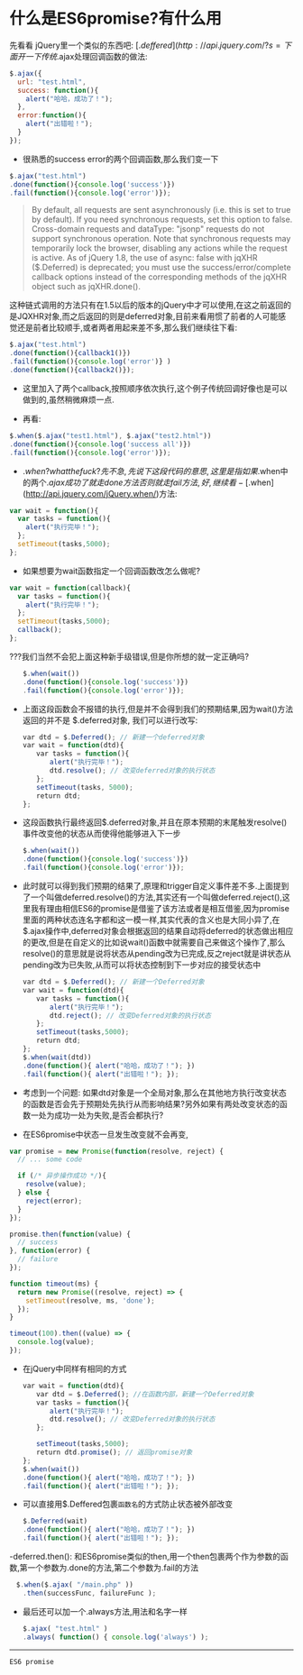 # 什么是ES6promise?有什么用

先看看 jQuery里一个类似的东西吧: [$.deffered](http://api.jquery.com/?s=%24.Deferred)
下面开一下传统$.ajax处理回调函数的做法:

```js
$.ajax({
  url: "test.html",
  success: function(){
    alert("哈哈，成功了！");
  },
  error:function(){
    alert("出错啦！");
  }
});
```

- 很熟悉的success error的两个回调函数,那么我们变一下

```js
$.ajax("test.html")
.done(function(){console.log('success')})
.fail(function(){console.log('error')});
```

> By default, all requests are sent asynchronously (i.e. this is set to true by default). If you need synchronous requests, set this option to false. Cross-domain requests and dataType: "jsonp" requests do not support synchronous operation. Note that synchronous requests may temporarily lock the browser, disabling any actions while the request is active. As of jQuery 1.8, the use of async: false with jqXHR ($.Deferred) is deprecated; you must use the success/error/complete callback options instead of the corresponding methods of the jqXHR object such as jqXHR.done().

这种链式调用的方法只有在1.5以后的版本的jQuery中才可以使用,在这之前返回的是JQXHR对象,而之后返回的则是deferred对象,目前来看用惯了前者的人可能感觉还是前者比较顺手,或者两者用起来差不多,那么我们继续往下看:

```js
$.ajax("test.html")
.done(function(){callback1()})
.fail(function(){console.log('error')} )
.done(function(){callback2()});
```

- 这里加入了两个callback,按照顺序依次执行,这个例子传统回调好像也是可以做到的,虽然稍微麻烦一点.

- 再看:

```js
$.when($.ajax("test1.html"), $.ajax("test2.html"))
.done(function(){console.log('success all')})
.fail(function(){console.log('error')});
```

- $.when? what the fuck?先不急,先说下这段代码的意思,这里是指如果$.when中的两个$.ajax成功了就走done方法否则就走fail方法,好,继续看- [$.when](http://api.jquery.com/jQuery.when/)方法:

```js
var wait = function(){
  var tasks = function(){
    alert("执行完毕！");
  };
  setTimeout(tasks,5000);
};
```

- 如果想要为wait函数指定一个回调函数改怎么做呢?

```js
var wait = function(callback){
  var tasks = function(){
    alert("执行完毕！");
  };
  setTimeout(tasks,5000);
  callback();
};
```

???我们当然不会犯上面这种新手级错误,但是你所想的就一定正确吗?

```js
　　$.when(wait())
　　.done(function(){console.log('success')})
　　.fail(function(){console.log('error')});
```

- 上面这段函数会不报错的执行,但是并不会得到我们的预期结果,因为wait()方法返回的并不是 $.deferred对象, 我们可以进行改写:

```js
　　var dtd = $.Deferred(); // 新建一个deferred对象
　　var wait = function(dtd){
　　　　var tasks = function(){
　　　　　　alert("执行完毕！");
　　　　　　dtd.resolve(); // 改变deferred对象的执行状态
　　　　};
　　　　setTimeout(tasks, 5000);
　　　　return dtd;
　　};
```

- 这段函数执行最终返回$.deferred对象,并且在原本预期的末尾触发resolve()事件改变他的状态从而使得他能够进入下一步

```js
　　$.when(wait())
　　.done(function(){console.log('success')})
　　.fail(function(){console.log('error')});
```

- 此时就可以得到我们预期的结果了,原理和trigger自定义事件差不多.上面提到了一个叫做deferred.resolve()的方法,其实还有一个叫做deferred.reject(),这里我有理由相信ES6的promise是借鉴了该方法或者是相互借鉴,因为promise里面的两种状态连名字都和这一模一样,其实代表的含义也是大同小异了,在$.ajax操作中,deferred对象会根据返回的结果自动将deferred的状态做出相应的更改,但是在自定义的比如说wait()函数中就需要自己来做这个操作了,那么resolve()的意思就是说将状态从pending改为已完成,反之reject就是讲状态从pending改为已失败,从而可以将状态控制到下一步对应的接受状态中

```js
　　var dtd = $.Deferred(); // 新建一个Deferred对象
　　var wait = function(dtd){
　　　　var tasks = function(){
　　　　　　alert("执行完毕！");
　　　　　　dtd.reject(); // 改变Deferred对象的执行状态
　　　　};
　　　　setTimeout(tasks,5000);
　　　　return dtd;
　　};
　　$.when(wait(dtd))
　　.done(function(){ alert("哈哈，成功了！"); })
　　.fail(function(){ alert("出错啦！"); });
```

- 考虑到一个问题: 如果dtd对象是一个全局对象,那么在其他地方执行改变状态的函数是否会先于预期处先执行从而影响结果?另外如果有两处改变状态的函数一处为成功一处为失败,是否会都执行?

- 在ES6promise中状态一旦发生改变就不会再变,

```js
var promise = new Promise(function(resolve, reject) {
  // ... some code

  if (/* 异步操作成功 */){
    resolve(value);
  } else {
    reject(error);
  }
});
```

```js
promise.then(function(value) {
  // success
}, function(error) {
  // failure
});
```

```js
function timeout(ms) {
  return new Promise((resolve, reject) => {
    setTimeout(resolve, ms, 'done');
  });
}

timeout(100).then((value) => {
  console.log(value);
});
```

- 在jQuery中同样有相同的方式

```js
　　var wait = function(dtd){
　　　　var dtd = $.Deferred(); //在函数内部，新建一个Deferred对象
　　　　var tasks = function(){
　　　　　　alert("执行完毕！");
　　　　　　dtd.resolve(); // 改变Deferred对象的执行状态
　　　　};

　　　　setTimeout(tasks,5000);
　　　　return dtd.promise(); // 返回promise对象
　　};
　　$.when(wait())
　　.done(function(){ alert("哈哈，成功了！"); })
　　.fail(function(){ alert("出错啦！"); });
```

- 可以直接用$.Deffered包裹`函数名`的方式防止状态被外部改变

```js
　　$.Deferred(wait)
　　.done(function(){ alert("哈哈，成功了！"); })
　　.fail(function(){ alert("出错啦！"); });
```

-deferred.then(): 和ES6promise类似的then,用一个then包裹两个作为参数的函数,第一个参数为.done的方法,第二个参数为.fail的方法

```js
　$.when($.ajax( "/main.php" ))
　　.then(successFunc, failureFunc );
```

- 最后还可以加一个.always方法,用法和名字一样

```js
　　$.ajax( "test.html" )
　　.always( function() { console.log('always') );
```

------

`ES6 promise`

